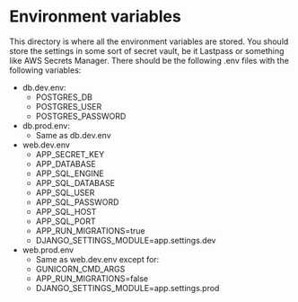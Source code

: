 # Environment variables

This directory is where all the environment variables are stored. You should store the settings in some sort of secret vault, be it Lastpass or something like AWS Secrets Manager. There should be the following .env files with the following variables:

* db.dev.env:
  * POSTGRES_DB
  * POSTGRES_USER
  * POSTGRES_PASSWORD
* db.prod.env:
  * Same as db.dev.env
* web.dev.env
  * APP_SECRET_KEY
  * APP_DATABASE
  * APP_SQL_ENGINE
  * APP_SQL_DATABASE
  * APP_SQL_USER
  * APP_SQL_PASSWORD
  * APP_SQL_HOST
  * APP_SQL_PORT
  * APP_RUN_MIGRATIONS=true
  * DJANGO_SETTINGS_MODULE=app.settings.dev
* web.prod.env
  * Same as web.dev.env except for:
  * GUNICORN_CMD_ARGS
  * APP_RUN_MIGRATIONS=false
  * DJANGO_SETTINGS_MODULE=app.settings.prod